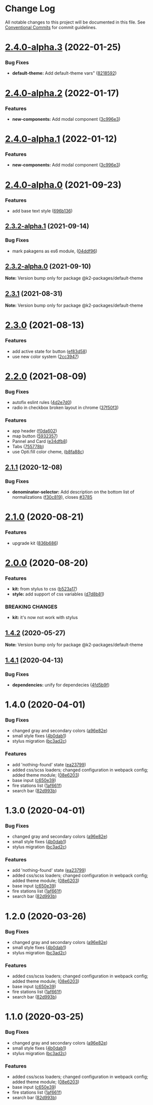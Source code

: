 # Change Log

All notable changes to this project will be documented in this file.
See [Conventional Commits](https://conventionalcommits.org) for commit guidelines.

# [2.4.0-alpha.3](https://gitlab.com/kontur-private/k2/k2-front-end/compare/@k2-packages/default-theme@2.4.0-alpha.2...@k2-packages/default-theme@2.4.0-alpha.3) (2022-01-25)


### Bug Fixes

* **default-theme:** Add default-theme vars" ([8218592](https://gitlab.com/kontur-private/k2/k2-front-end/commit/82185922b896889931cf1eef8aaeb1a6efc6fb2d))





# [2.4.0-alpha.2](https://gitlab.com/kontur-private/k2/k2-front-end/compare/@k2-packages/default-theme@2.4.0-alpha.0...@k2-packages/default-theme@2.4.0-alpha.2) (2022-01-17)


### Features

* **new-components:** Add modal component ([3c996e3](https://gitlab.com/kontur-private/k2/k2-front-end/commit/3c996e318e8d02f140131e9038ed8cd4dd322426))





# [2.4.0-alpha.1](https://gitlab.com/kontur-private/k2/k2-front-end/compare/@k2-packages/default-theme@2.4.0-alpha.0...@k2-packages/default-theme@2.4.0-alpha.1) (2022-01-12)


### Features

* **new-components:** Add modal component ([3c996e3](https://gitlab.com/kontur-private/k2/k2-front-end/commit/3c996e318e8d02f140131e9038ed8cd4dd322426))





# [2.4.0-alpha.0](https://gitlab.com/kontur-private/k2/k2-front-end/compare/@k2-packages/default-theme@2.3.2-alpha.1...@k2-packages/default-theme@2.4.0-alpha.0) (2021-09-23)


### Features

* add base text style ([696b136](https://gitlab.com/kontur-private/k2/k2-front-end/commit/696b136da288dc9b9189298b07988dfcd8a40254))





## [2.3.2-alpha.1](https://gitlab.com/kontur-private/k2/k2-front-end/compare/@k2-packages/default-theme@2.3.2-alpha.0...@k2-packages/default-theme@2.3.2-alpha.1) (2021-09-14)


### Bug Fixes

* mark pakagens as es6 module, ([04ddf96](https://gitlab.com/kontur-private/k2/k2-front-end/commit/04ddf96cca47f098ce7f92fa561fd5063bcc1270))





## [2.3.2-alpha.0](https://gitlab.com/kontur-private/k2/k2-front-end/compare/@k2-packages/default-theme@2.3.1...@k2-packages/default-theme@2.3.2-alpha.0) (2021-09-10)

**Note:** Version bump only for package @k2-packages/default-theme





## [2.3.1](https://gitlab.com/kontur-private/k2/k2-front-end/compare/@k2-packages/default-theme@2.3.0...@k2-packages/default-theme@2.3.1) (2021-08-31)

**Note:** Version bump only for package @k2-packages/default-theme





# [2.3.0](https://gitlab.com/kontur-private/k2/k2-front-end/compare/@k2-packages/default-theme@2.2.0...@k2-packages/default-theme@2.3.0) (2021-08-13)


### Features

* add active state for button ([ef83d58](https://gitlab.com/kontur-private/k2/k2-front-end/commit/ef83d58102b4751f905802ab4dc71edda55babdc))
* use new color system ([2cc3947](https://gitlab.com/kontur-private/k2/k2-front-end/commit/2cc39471022b664bbcf21d245893ecc7bf67e22d))





# [2.2.0](https://gitlab.com/kontur-private/k2/k2-front-end/compare/@k2-packages/default-theme@2.1.1...@k2-packages/default-theme@2.2.0) (2021-08-09)


### Bug Fixes

* autofix eslint rules ([4d2e7d0](https://gitlab.com/kontur-private/k2/k2-front-end/commit/4d2e7d09186fb5dc9c1236623de359737df2b70f))
* radio in checkbox broken layout in chrome ([37f50f3](https://gitlab.com/kontur-private/k2/k2-front-end/commit/37f50f31ac894de6ef1bee9c547ffc4f11d20d8f))


### Features

* app header ([f0da602](https://gitlab.com/kontur-private/k2/k2-front-end/commit/f0da6023b0e24a46666a3321227b675c7aa840fc))
* map button ([5932357](https://gitlab.com/kontur-private/k2/k2-front-end/commit/593235721b1b810adf44738951469ebe9837e119))
* Pannel and Card ([e34dfb8](https://gitlab.com/kontur-private/k2/k2-front-end/commit/e34dfb896500953507146aba3157514b752be4ef))
* Tabs ([755778b](https://gitlab.com/kontur-private/k2/k2-front-end/commit/755778b629e4bf35e7c6be385661f764bd6c4ed3))
* use Opti.fill color cheme, ([b8fa88c](https://gitlab.com/kontur-private/k2/k2-front-end/commit/b8fa88c54f1961b70c2deedb09ed9924793a5192))





## [2.1.1](https://gitlab.com/kontur-private/k2/k2-front-end/compare/@k2-packages/default-theme@2.1.0...@k2-packages/default-theme@2.1.1) (2020-12-08)

### Bug Fixes

- **denominator-selector:** Add description on the bottom list of normalizations ([f30c819](https://gitlab.com/kontur-private/k2/k2-front-end/commit/f30c8193436a53c1eca7bd9e89134a2110481411)), closes [#3785](https://gitlab.com/kontur-private/k2/k2-front-end/issues/3785)

# [2.1.0](https://gitlab.com/kontur-private/k2/k2-front-end/compare/@k2-packages/default-theme@2.0.0...@k2-packages/default-theme@2.1.0) (2020-08-21)

### Features

- upgrade kit ([836b686](https://gitlab.com/kontur-private/k2/k2-front-end/commit/836b686d4ba22b05e894e6b761fffd6921bb3f37))

# [2.0.0](https://gitlab.com/kontur-private/k2/k2-front-end/compare/@k2-packages/default-theme@1.4.2...@k2-packages/default-theme@2.0.0) (2020-08-20)

### Features

- **kit:** from stylus to css ([b523a17](https://gitlab.com/kontur-private/k2/k2-front-end/commit/b523a17d6f8d87e966b316ca892eaa8ee04e1566))
- **style:** add support of css variables ([d7d8b81](https://gitlab.com/kontur-private/k2/k2-front-end/commit/d7d8b81375ce084767f1ef2b89e1b910d81422aa))

### BREAKING CHANGES

- **kit:** it's now not work with stylus

## [1.4.2](https://gitlab.com/kontur-private/k2/k2-front-end/compare/@k2-packages/default-theme@1.4.1...@k2-packages/default-theme@1.4.2) (2020-05-27)

**Note:** Version bump only for package @k2-packages/default-theme

## [1.4.1](https://gitlab.com/kontur-private/k2/k2-front-end/compare/@k2-packages/default-theme@1.4.0...@k2-packages/default-theme@1.4.1) (2020-04-13)

### Bug Fixes

- **dependencies:** unify for dependecies ([4fd5b9f](https://gitlab.com/kontur-private/k2/k2-front-end/commit/4fd5b9fae0e550d2aa30af4334f9e3dbe892e476))

# 1.4.0 (2020-04-01)

### Bug Fixes

- changed gray and secondary colors ([a96e82e](https://gitlab.com/kontur-private/k2/k2-front-end/commit/a96e82e546b71348ddd6667afcb5db6c771a7919))
- small style fixes ([4b0dab1](https://gitlab.com/kontur-private/k2/k2-front-end/commit/4b0dab17c5088d5ec1e4ba7899c2adff9a15c314))
- stylus migration ([bc3ad2c](https://gitlab.com/kontur-private/k2/k2-front-end/commit/bc3ad2cdc8e1cda1a55094b18e1053f2028b27ce))

### Features

- add 'nothing-found' state ([ea23799](https://gitlab.com/kontur-private/k2/k2-front-end/commit/ea237997fa0d8fbd172405f1ceea1e75972ef71a))
- added css/scss loaders; changed configuration in webpack config; added theme module; ([08e6203](https://gitlab.com/kontur-private/k2/k2-front-end/commit/08e6203311cc3c207abb8977366eb6bfe58b9189))
- base input ([c650e39](https://gitlab.com/kontur-private/k2/k2-front-end/commit/c650e39f9b84b484253d8a80589cacf8eabecf99))
- fire stations list ([1af661f](https://gitlab.com/kontur-private/k2/k2-front-end/commit/1af661f87832a04829cc511186c6b16643f96013))
- search bar ([82d993b](https://gitlab.com/kontur-private/k2/k2-front-end/commit/82d993b4a65905ee468ad000300c0ba0887836fa))

# 1.3.0 (2020-04-01)

### Bug Fixes

- changed gray and secondary colors ([a96e82e](https://gitlab.com/kontur-private/k2/k2-front-end/commit/a96e82e546b71348ddd6667afcb5db6c771a7919))
- small style fixes ([4b0dab1](https://gitlab.com/kontur-private/k2/k2-front-end/commit/4b0dab17c5088d5ec1e4ba7899c2adff9a15c314))
- stylus migration ([bc3ad2c](https://gitlab.com/kontur-private/k2/k2-front-end/commit/bc3ad2cdc8e1cda1a55094b18e1053f2028b27ce))

### Features

- add 'nothing-found' state ([ea23799](https://gitlab.com/kontur-private/k2/k2-front-end/commit/ea237997fa0d8fbd172405f1ceea1e75972ef71a))
- added css/scss loaders; changed configuration in webpack config; added theme module; ([08e6203](https://gitlab.com/kontur-private/k2/k2-front-end/commit/08e6203311cc3c207abb8977366eb6bfe58b9189))
- base input ([c650e39](https://gitlab.com/kontur-private/k2/k2-front-end/commit/c650e39f9b84b484253d8a80589cacf8eabecf99))
- fire stations list ([1af661f](https://gitlab.com/kontur-private/k2/k2-front-end/commit/1af661f87832a04829cc511186c6b16643f96013))
- search bar ([82d993b](https://gitlab.com/kontur-private/k2/k2-front-end/commit/82d993b4a65905ee468ad000300c0ba0887836fa))

# 1.2.0 (2020-03-26)

### Bug Fixes

- changed gray and secondary colors ([a96e82e](https://gitlab.com/kontur-private/k2/k2-front-end/commit/a96e82e546b71348ddd6667afcb5db6c771a7919))
- small style fixes ([4b0dab1](https://gitlab.com/kontur-private/k2/k2-front-end/commit/4b0dab17c5088d5ec1e4ba7899c2adff9a15c314))
- stylus migration ([bc3ad2c](https://gitlab.com/kontur-private/k2/k2-front-end/commit/bc3ad2cdc8e1cda1a55094b18e1053f2028b27ce))

### Features

- added css/scss loaders; changed configuration in webpack config; added theme module; ([08e6203](https://gitlab.com/kontur-private/k2/k2-front-end/commit/08e6203311cc3c207abb8977366eb6bfe58b9189))
- base input ([c650e39](https://gitlab.com/kontur-private/k2/k2-front-end/commit/c650e39f9b84b484253d8a80589cacf8eabecf99))
- fire stations list ([1af661f](https://gitlab.com/kontur-private/k2/k2-front-end/commit/1af661f87832a04829cc511186c6b16643f96013))
- search bar ([82d993b](https://gitlab.com/kontur-private/k2/k2-front-end/commit/82d993b4a65905ee468ad000300c0ba0887836fa))

# 1.1.0 (2020-03-25)

### Bug Fixes

- changed gray and secondary colors ([a96e82e](https://gitlab.com/kontur-private/k2/k2-front-end/commit/a96e82e546b71348ddd6667afcb5db6c771a7919))
- small style fixes ([4b0dab1](https://gitlab.com/kontur-private/k2/k2-front-end/commit/4b0dab17c5088d5ec1e4ba7899c2adff9a15c314))
- stylus migration ([bc3ad2c](https://gitlab.com/kontur-private/k2/k2-front-end/commit/bc3ad2cdc8e1cda1a55094b18e1053f2028b27ce))

### Features

- added css/scss loaders; changed configuration in webpack config; added theme module; ([08e6203](https://gitlab.com/kontur-private/k2/k2-front-end/commit/08e6203311cc3c207abb8977366eb6bfe58b9189))
- base input ([c650e39](https://gitlab.com/kontur-private/k2/k2-front-end/commit/c650e39f9b84b484253d8a80589cacf8eabecf99))
- fire stations list ([1af661f](https://gitlab.com/kontur-private/k2/k2-front-end/commit/1af661f87832a04829cc511186c6b16643f96013))
- search bar ([82d993b](https://gitlab.com/kontur-private/k2/k2-front-end/commit/82d993b4a65905ee468ad000300c0ba0887836fa))
